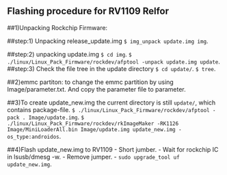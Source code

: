 ## Flashing procedure for RV1109 Relfor

##1)Unpacking Rockchip Firmware:

##step:1) Unpacking release_update.img
		`$ img_unpack update.img img`.

##step:2) unpacking update.img
		`$ cd img`.
		`$ ./linux/Linux_Pack_Firmware/rockdev/afptool -unpack update.img update`.
##step:3) Check the file tree in the update directory
		`$ cd update/`.
		`$ tree`.
	
##2)emmc partiton:
	to change the emmc partition by using Image/parameter.txt.
	And copy the parameter file to parameter.

##3)To create update_new.img
	the current directory is still `update/`, which contains package-file.
	`$ ./linux/Linux_Pack_Firmware/rockdev/afptool -pack . Image/update.img`.
	`$ ./linux/Linux_Pack_Firmware/rockdev/rkImageMaker -RK1126 Image/MiniLoaderAll.bin
						Image/update.img update_new.img -os_type:androidos`.

##4)Flash update_new.img to RV1109
	- Short jumber.
	- Wait for rockchip IC in lsusb/dmesg -w.
	- Remove jumper.
	- `sudo upgrade_tool uf update_new.img`.
